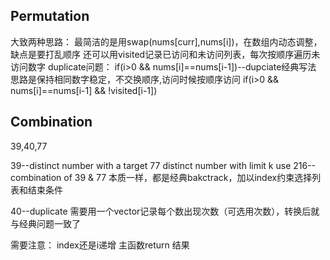 ## Permutation

大致两种思路：
最简洁的是用swap(nums[curr],nums[i])，在数组内动态调整，缺点是要打乱顺序
还可以用visited记录已访问和未访问列表，每次按顺序遍历未访问数字
duplicate问题：
if(i>0 && nums[i]==nums[i-1])--dupciate经典写法
思路是保持相同数字稳定，不交换顺序,访问时候按顺序访问
if(i>0 && nums[i]==nums[i-1] && !visited[i-1])

## Combination

39,40,77

39--distinct number with a target
77 distinct number with limit k use
216--combination of 39 & 77
本质一样，都是经典bakctrack，加以index约束选择列表和结束条件

40--duplicate
需要用一个vector记录每个数出现次数（可选用次数），转换后就与经典问题一致了

需要注意：
index还是i递增
主函数return 结果
